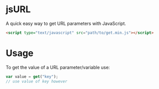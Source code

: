 jsURL
=====

A quick easy way to get URL parameters with JavaScript.

```html
<script type="text/javascript" src="path/to/get.min.js"></script>
```

Usage
=====

To get the value of a URL parameter/variable use:

```javascript
var value = get("key");
// use value of key however
```
